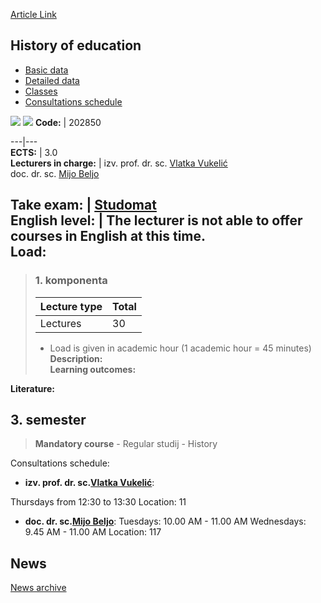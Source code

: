 [Article Link](https://www.fhs.hr/en/course/hoe_a)

## History of education
  * [Basic data](https://www.fhs.hr/en/course/hoe_a#v1id-523784_584581_1_0 "Basic data")
  * [Detailed data](https://www.fhs.hr/en/course/hoe_a#v1id-523784_584581_1_1 "Detailed data")
  * [Classes](https://www.fhs.hr/en/course/hoe_a#v1id-523784_584581_1_2 "Classes")
  * [Consultations schedule](https://www.fhs.hr/en/course/hoe_a#v1id-523784_584581_1_3 "Consultations schedule")


[![](https://www.fhs.hr/img/flags/gif/hr.gif)](https://www.fhs.hr/predmet/povsko_a) [![](https://www.fhs.hr/img/flags/gif/gb.gif)](https://www.fhs.hr/en/course/hoe_a)
**Code:** |  202850  
  
---|---  
**ECTS:** |  3.0   
**Lecturers in charge:** |  izv. prof. dr. sc. [Vlatka Vukelić](https://www.fhs.hr/staff/vlatka.vukelic)   
doc. dr. sc. [Mijo Beljo](https://www.fhs.hr/staff/mijo.beljo)   
  
**Take exam:** |  [Studomat](http://www.isvu.hr/studomat)  
**English level:** |  The lecturer is not able to offer courses in English at this time.   
**Load:**  
---  
> ### 1. komponenta
> | Lecture type | Total  
> ---|---  
> Lectures | 30  
> * Load is given in academic hour (1 academic hour = 45 minutes)   
**Description:**  
> **Learning outcomes:**  

  
**Literature:**  

  
**3. semester**  
---  
> **Mandatory course** - Regular studij - History  
>   
Consultations schedule: 
  * **izv. prof. dr. sc.[Vlatka Vukelić](https://www.fhs.hr/staff/vlatka.vukelic)**: 
  
Thursdays from 12:30 to 13:30
Location: 11 
  * **doc. dr. sc.[Mijo Beljo](https://www.fhs.hr/staff/mijo.beljo)**: 
Tuesdays: 10.00 AM - 11.00 AM
Wednesdays: 9.45 AM - 11.00 AM
Location: 117 


## News
[News archive](https://www.fhs.hr/en/course/hoe_a?@=21clc#news_120047 "News archive")

